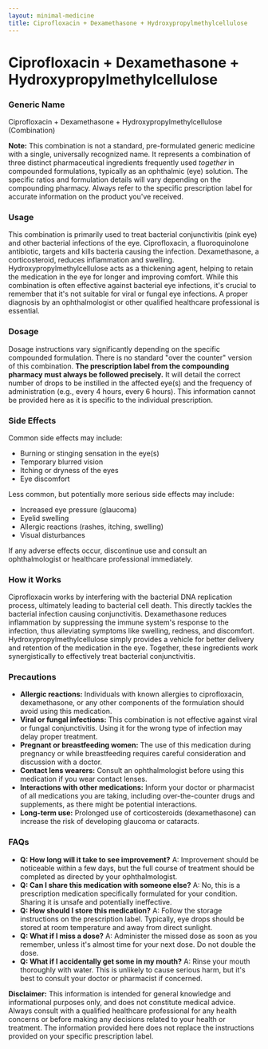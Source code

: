 ```yaml
---
layout: minimal-medicine
title: Ciprofloxacin + Dexamethasone + Hydroxypropylmethylcellulose
---
```


# Ciprofloxacin + Dexamethasone + Hydroxypropylmethylcellulose
### Generic Name
Ciprofloxacin + Dexamethasone + Hydroxypropylmethylcellulose (Combination)

**Note:**  This combination is not a standard, pre-formulated generic medicine with a single, universally recognized name.  It represents a combination of three distinct pharmaceutical ingredients frequently used *together* in compounded formulations, typically as an ophthalmic (eye) solution.  The specific ratios and formulation details will vary depending on the compounding pharmacy.  Always refer to the specific prescription label for accurate information on the product you've received.


### Usage

This combination is primarily used to treat bacterial conjunctivitis (pink eye) and other bacterial infections of the eye. Ciprofloxacin, a fluoroquinolone antibiotic, targets and kills bacteria causing the infection. Dexamethasone, a corticosteroid, reduces inflammation and swelling. Hydroxypropylmethylcellulose acts as a thickening agent, helping to retain the medication in the eye for longer and improving comfort.  While this combination is often effective against bacterial eye infections, it's crucial to remember that it's not suitable for viral or fungal eye infections.  A proper diagnosis by an ophthalmologist or other qualified healthcare professional is essential.

### Dosage

Dosage instructions vary significantly depending on the specific compounded formulation. There is no standard "over the counter" version of this combination.  **The prescription label from the compounding pharmacy must always be followed precisely.**  It will detail the correct number of drops to be instilled in the affected eye(s) and the frequency of administration (e.g., every 4 hours, every 6 hours).  This information cannot be provided here as it is specific to the individual prescription.


### Side Effects

Common side effects may include:

* Burning or stinging sensation in the eye(s)
* Temporary blurred vision
* Itching or dryness of the eyes
* Eye discomfort

Less common, but potentially more serious side effects may include:

* Increased eye pressure (glaucoma)
* Eyelid swelling
* Allergic reactions (rashes, itching, swelling)
* Visual disturbances

If any adverse effects occur, discontinue use and consult an ophthalmologist or healthcare professional immediately.


### How it Works

Ciprofloxacin works by interfering with the bacterial DNA replication process, ultimately leading to bacterial cell death. This directly tackles the bacterial infection causing conjunctivitis. Dexamethasone reduces inflammation by suppressing the immune system's response to the infection, thus alleviating symptoms like swelling, redness, and discomfort. Hydroxypropylmethylcellulose simply provides a vehicle for better delivery and retention of the medication in the eye.  Together, these ingredients work synergistically to effectively treat bacterial conjunctivitis.

### Precautions

* **Allergic reactions:**  Individuals with known allergies to ciprofloxacin, dexamethasone, or any other components of the formulation should avoid using this medication.
* **Viral or fungal infections:**  This combination is not effective against viral or fungal conjunctivitis.  Using it for the wrong type of infection may delay proper treatment.
* **Pregnant or breastfeeding women:** The use of this medication during pregnancy or while breastfeeding requires careful consideration and discussion with a doctor.
* **Contact lens wearers:**  Consult an ophthalmologist before using this medication if you wear contact lenses.
* **Interactions with other medications:**  Inform your doctor or pharmacist of all medications you are taking, including over-the-counter drugs and supplements, as there might be potential interactions.
* **Long-term use:** Prolonged use of corticosteroids (dexamethasone) can increase the risk of developing glaucoma or cataracts.


### FAQs

* **Q: How long will it take to see improvement?** A:  Improvement should be noticeable within a few days, but the full course of treatment should be completed as directed by your ophthalmologist.
* **Q: Can I share this medication with someone else?** A: No, this is a prescription medication specifically formulated for your condition.  Sharing it is unsafe and potentially ineffective.
* **Q: How should I store this medication?** A: Follow the storage instructions on the prescription label. Typically, eye drops should be stored at room temperature and away from direct sunlight.
* **Q: What if I miss a dose?** A: Administer the missed dose as soon as you remember, unless it's almost time for your next dose. Do not double the dose.
* **Q: What if I accidentally get some in my mouth?** A: Rinse your mouth thoroughly with water. This is unlikely to cause serious harm, but it's best to consult your doctor or pharmacist if concerned.


**Disclaimer:** This information is intended for general knowledge and informational purposes only, and does not constitute medical advice. Always consult with a qualified healthcare professional for any health concerns or before making any decisions related to your health or treatment. The information provided here does not replace the instructions provided on your specific prescription label.
